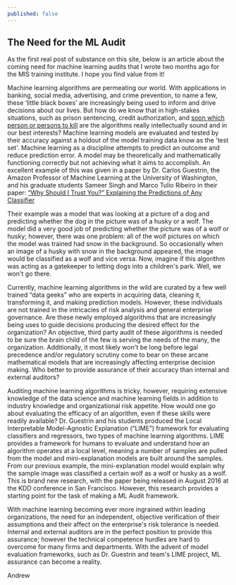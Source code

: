 ```yaml
---
published: false
---
```

## The Need for the ML Audit

As the first real post of substance on this site, below is an article about the coming need for machine learning audits that I wrote two months ago for the MIS training institute. I hope you find value from it!

Machine learning algorithms are permeating our world. With 
applications in banking, social media, advertising, and crime 
prevention, to name a few, these ‘little black boxes’ are 
increasingly being used to inform and drive decisions about our 
lives. But how do we know that in high-stakes situations, such as 
prison sentencing, credit authorization, and [soon which person or persons to kill](https://www.technologyreview.com/s/542626/why-self-driving-cars-must-be-programmed-to-kill) are the algorithms really intellectually sound and in our best 
interests? Machine learning models are evaluated and tested by 
their accuracy against a holdout of the model training data know 
as the 'test set'. Machine learning as a discipline attempts to 
predict an outcome and reduce prediction error. A model may be 
theoretically and mathematically functioning correctly but not 
achieving what it aims to accomplish. An excellent example of 
this was given in a paper by Dr. Carlos Guestrin, the Amazon 
Professor of Machine Learning at the University of Washington, 
and his graduate students Sameer Singh and Marco Tulio Ribeiro in 
their paper: [“Why Should I Trust You?” Explaining the Predictions of Any Classifier](http://www.kdd.org/kdd2016/papers/files/rfp0573-ribeiroA.pdf)

Their example was a model that was looking at a picture of a 
dog and predicting whether the dog in the picture was of a husky 
or a wolf. The model did a very good job of predicting whether 
the picture was of a wolf or husky; however, there was one 
problem: all of the wolf pictures on which the model was trained 
had snow in the background. So occasionally when an image of a 
husky with snow in the background appeared, the image would be 
classified as a wolf and vice versa. Now, imagine if this 
algorithm was acting as a gatekeeper to letting dogs into a 
children's park. Well, we won't go there.

Currently, machine learning algorithms in the wild are curated by 
a few well trained “data geeks” who are experts in acquiring 
data, cleaning it, transforming it, and making prediction models. 
However, these individuals are not trained in the intricacies of 
risk analysis and general enterprise governance. Are these newly 
employed algorithms that are increasingly being uses to guide 
decisions producing the desired effect for the organization? An 
objective, third party audit of these algorithms is needed to be 
sure the brain child of the few is serving the needs of the many, 
the organization. Additionally, it most likely won't be long 
before legal precedence and/or regulatory scrutiny come to bear 
on these arcane mathematical models that are increasingly 
affecting enterprise decision making. Who better to provide 
assurance of their accuracy than internal and external auditors? 

Auditing machine learning algorithms is tricky, however, 
requiring extensive knowledge of the data science and machine 
learning fields in addition to industry knowledge and 
organizational risk appetite. How would one go about evaluating 
the efficacy of an algorithm, even if these skills were readily 
available? Dr. Guestrin and his students produced the Local 
Interpretable Model-Agnostic Explanation (“LIME”) framework for 
evaluating classifiers and regressors, two types of machine 
learning algorithms. LIME provides a framework for humans to 
evaluate and understand how an algorithm operates at a local 
level, meaning a number of samples are pulled from the model and 
mini-explanation models are built around the samples. From our 
previous example, the mini-explanation model would explain why 
the sample image was classified a certain wolf as a wolf or husky 
as a wolf. This is brand new research, with the paper being 
released in August 2016 at the KDD conference in San Francisco. 
However, this research provides a starting point for the task of 
making a ML Audit framework.

With machine learning becoming ever more ingrained within leading 
organizations, the need for an independent, objective 
verification of their assumptions and their affect on the 
enterprise's risk tolerance is needed. Internal and external 
auditors are in the perfect position to provide this assurance; 
however the technical competence hurdles are hard to overcome for 
many firms and departments. With the advent of model evaluation 
frameworks, such as Dr. Guestrin and team's LIME project, ML 
assurance can become a reality. 

Andrew



